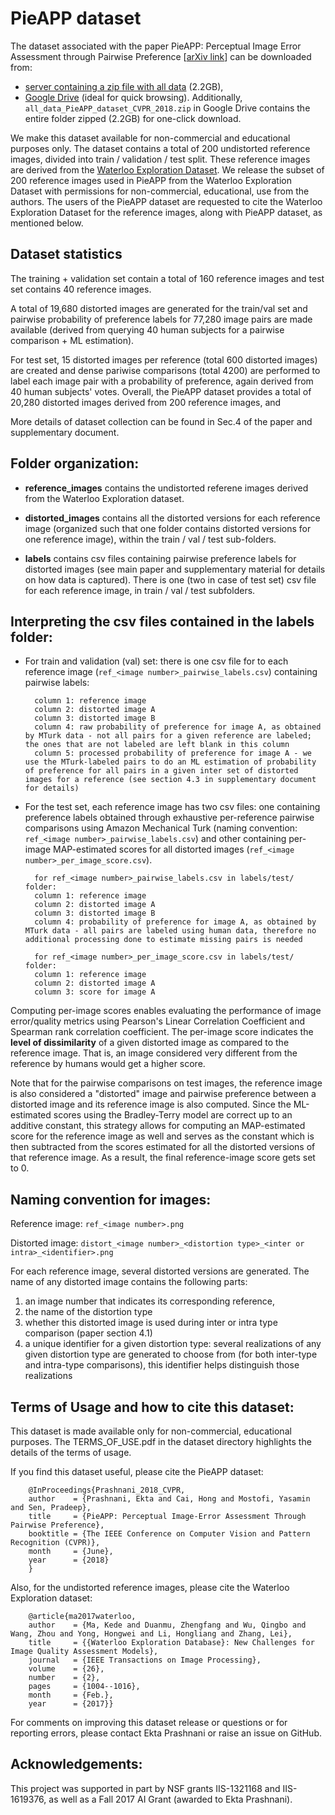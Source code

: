 
# PieAPP dataset 
The dataset associated with the paper PieAPP: Perceptual Image Error Assessment through Pairwise Preference [[arXiv link](https://arxiv.org/abs/1806.02067)] can be downloaded from:
- [server containing a zip file with all data](https://web.ece.ucsb.edu/~ekta/projects/PieAPPv0.1/all_data_PieAPP_dataset_CVPR_2018.zip) (2.2GB),
- [Google Drive](https://drive.google.com/drive/folders/10RmBhfZFHESCXhhWq0b3BkO5z8ryw85p?usp=sharing) (ideal for quick browsing). Additionally, `all_data_PieAPP_dataset_CVPR_2018.zip` in Google Drive contains the entire folder zipped (2.2GB) for one-click download.

We make this dataset available for non-commercial and educational purposes only. 
The dataset contains a total of 200 undistorted reference images, divided into train / validation / test split.
These reference images are derived from the [Waterloo Exploration Dataset](https://ece.uwaterloo.ca/~k29ma/exploration/). We release the subset of 200 reference images used in PieAPP from the Waterloo Exploration Dataset with permissions for non-commercial, educational, use from the authors.
The users of the PieAPP dataset are requested to cite the Waterloo Exploration Dataset for the reference images, along with PieAPP dataset, as mentioned below.

## Dataset statistics
The training + validation set contain a total of 160 reference images and test set contains 40 reference images.

A total of 19,680 distorted images are generated for the train/val set and pairwise probability of preference labels for 77,280 image pairs are made available (derived from querying 40 human subjects for a pairwise comparison + ML estimation).

For test set, 15 distorted images per reference (total 600 distorted images) are created and dense pariwise comparisons (total 4200) are performed to label each image pair with a probability of preference, again derived from 40 human subjects' votes.
Overall, the PieAPP dataset provides a total of 20,280 distorted images derived from 200 reference images, and 

More details of dataset collection can be found in Sec.4 of the paper and supplementary document.

## Folder organization:

- **reference_images** contains the undistorted referene images derived from the Waterloo Exploration dataset. 

- **distorted_images** contains all the distorted versions for each reference image (organized such that one folder contains distorted versions for one reference image), within the train / val / test sub-folders.

- **labels** contains csv files containing pairwise preference labels for distorted images (see main paper and supplementary material for details on how data is captured). There is one (two in case of test set) csv file for each reference image, in train / val / test subfolders.

## Interpreting the csv files contained in the labels folder:

- For train and validation (val) set: there is one csv file for to each reference image (`ref_<image number>_pairwise_labels.csv`) containing pairwise labels:
        
        column 1: reference image
        column 2: distorted image A
        column 3: distorted image B
        column 4: raw probability of preference for image A, as obtained by MTurk data - not all pairs for a given reference are labeled; the ones that are not labeled are left blank in this column
        column 5: processed probability of preference for image A - we use the MTurk-labeled pairs to do an ML estimation of probability of preference for all pairs in a given inter set of distorted images for a reference (see section 4.3 in supplementary document for details)

- For the test set, each reference image has two csv files: one containing preference labels obtained through exhaustive per-reference pairwise comparisons using Amazon Mechanical Turk (naming convention: `ref_<image number>_pairwise_labels.csv`) 
and other containing per-image MAP-estimated scores for all distorted images (`ref_<image number>_per_image_score.csv`). 

        for ref_<image number>_pairwise_labels.csv in labels/test/ folder:
        column 1: reference image
        column 2: distorted image A
        column 3: distorted image B
        column 4: probability of preference for image A, as obtained by MTurk data - all pairs are labeled using human data, therefore no additional processing done to estimate missing pairs is needed

        for ref_<image number>_per_image_score.csv in labels/test/ folder:
        column 1: reference image
        column 2: distorted image A
        column 3: score for image A

Computing per-image scores enables evaluating the performance of image error/quality metrics using Pearson's Linear Correlation Coefficient and Spearman rank correlation coefficient. 
The per-image score indicates the **level of dissimilarity** of a given distorted image as compared to the reference image. That is, an image considered very different from the reference by humans would get a higher score.

Note that for the pairwise comparisons on test images, the reference image is also considered a "distorted" image and pairwise preference between a distorted image and its reference image is also computed. Since the ML-estimated scores using the Bradley-Terry model are correct up to an additive constant, this strategy allows for computing an MAP-estimated score for the reference image as well and serves as the constant which is then subtracted from the scores estimated for all the distorted versions of that reference image. As a result, the final reference-image score gets set to 0.

## Naming convention for images:

Reference image: `ref_<image number>.png`

Distorted image: `distort_<image number>_<distortion type>_<inter or intra>_<identifier>.png`

For each reference image, several distorted versions are generated.
The name of any distorted image contains the following parts:
1. an image number that indicates its corresponding reference,
2. the name of the distortion type
3. whether this distorted image is used during inter or intra type comparison (paper section 4.1) 
4. a unique identifier for a given distortion type: several realizations of any given distortion type are generated to choose from (for both inter-type and intra-type comparisons), this identifier helps distinguish those realizations

## Terms of Usage and how to cite this dataset:
This dataset is made available only for non-commercial, educational purposes. The TERMS_OF_USE.pdf in the dataset directory highlights the details of the terms of usage.

If you find this dataset useful, please cite the PieAPP dataset:
        
        @InProceedings{Prashnani_2018_CVPR,
        author    = {Prashnani, Ekta and Cai, Hong and Mostofi, Yasamin and Sen, Pradeep},
        title     = {PieAPP: Perceptual Image-Error Assessment Through Pairwise Preference},
        booktitle = {The IEEE Conference on Computer Vision and Pattern Recognition (CVPR)},
        month     = {June},
        year      = {2018}
        }


Also, for the undistorted reference images, please cite the Waterloo Exploration dataset:
        
        @article{ma2017waterloo,
        author    = {Ma, Kede and Duanmu, Zhengfang and Wu, Qingbo and Wang, Zhou and Yong, Hongwei and Li, Hongliang and Zhang, Lei}, 
        title     = {{Waterloo Exploration Database}: New Challenges for Image Quality Assessment Models}, 
        journal   = {IEEE Transactions on Image Processing},
        volume    = {26},
        number    = {2},
        pages     = {1004--1016},
        month     = {Feb.},
        year      = {2017}}


For comments on improving this dataset release or questions or for reporting errors, please contact Ekta Prashnani or raise an issue on GitHub.

## Acknowledgements:
This project was supported in part by NSF grants IIS-1321168 and IIS-1619376, as well as a Fall 2017 AI Grant (awarded to Ekta Prashnani).

